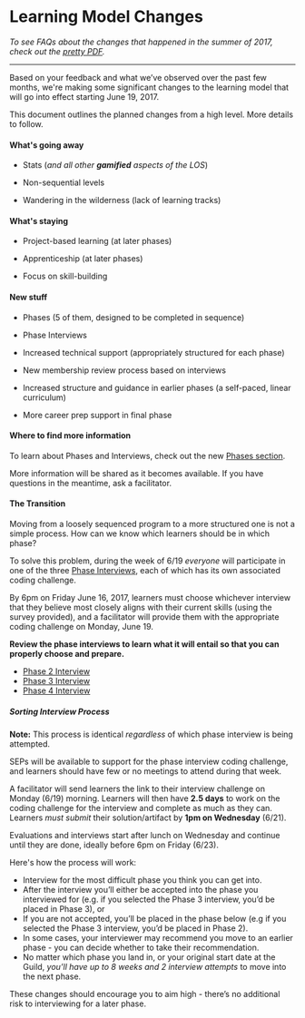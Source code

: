 # Learning Model Changes

_To see FAQs about the changes that happened in the summer of 2017, check out the [pretty PDF](/General/FAQ_Summer_2017_Upgrade.md)._

---

Based on your feedback and what we’ve observed over the past few months, we're making some significant changes to the learning model that will go into effect starting June 19, 2017.

This document outlines the planned changes from a high level. More details to follow.

#### What's going away

- Stats (*and all other **gamified** aspects of the LOS*)

- Non-sequential levels

- Wandering in the wilderness (lack of learning tracks)

#### What's staying

- Project-based learning (at later phases)

- Apprenticeship (at later phases)

- Focus on skill-building

#### New stuff

- Phases (5 of them, designed to be completed in sequence)

- Phase Interviews

- Increased technical support (appropriately structured for each phase)

- New membership review process based on interviews

- Increased structure and guidance in earlier phases (a self-paced, linear curriculum)

- More career prep support in final phase

#### Where to find more information

To learn about Phases and Interviews, check out the new [Phases section](/Phases).

More information will be shared as it becomes available. If you have questions in the meantime, ask a facilitator.

#### The Transition

Moving from a loosely sequenced program to a more structured one is not a simple process. How can we know which learners should be in which phase?

To solve this problem, during the week of 6/19 _everyone_ will participate in one of the three [Phase Interviews](/Phases/Interviews), each of which has its own associated coding challenge.

By 6pm on Friday June 16, 2017, learners must choose whichever interview that they believe most closely aligns with their current skills (using the survey provided), and a facilitator will provide them with the appropriate coding challenge on Monday, June 19.

**Review the phase interviews to learn what it will entail so that you can properly choose and prepare.**

- [Phase 2 Interview](/Phases/Interviews/Phase_2.md)
- [Phase 3 Interview](/Phases/Interviews/Phase_3.md)
- [Phase 4 Interview](/Phases/Interviews/Phase_4.md)

##### Sorting Interview Process

**Note:** This process is identical *regardless* of which phase interview is being attempted.

SEPs will be available to support for the phase interview coding challenge, and learners should have few or no meetings to attend during that week.

A facilitator will send learners the link to their interview challenge on Monday (6/19) morning. Learners will then have **2.5 days** to work on the coding challenge for the interview and complete as much as they can. Learners _must submit_ their solution/artifact by **1pm on Wednesday** (6/21).

Evaluations and interviews start after lunch on Wednesday and continue until they are done, ideally before 6pm on Friday (6/23).

Here's how the process will work:

- Interview for the most difficult phase you think you can get into.
- After the interview you’ll either be accepted into the phase you interviewed for (e.g. if you selected the Phase 3 interview, you’d be placed in Phase 3), or
- If you are not accepted, you’ll be placed in the phase below (e.g if you selected the Phase 3 interview, you’d be placed in Phase 2).
- In some cases, your interviewer may recommend you move to an earlier phase - you can decide whether to take their recommendation.
- No matter which phase you land in, or your original start date at the Guild, _you’ll have up to 8 weeks and 2 interview attempts_ to move into the next phase.

These changes should encourage you to aim high - there’s no additional risk to interviewing for a later phase.
